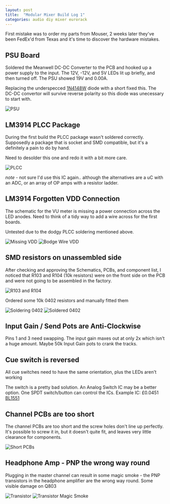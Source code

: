 ```yaml
---
layout: post
title:  "Modular Mixer Build Log 1"
categories: audio diy mixer eurorack
---
```


First mistake was to order my parts from Mouser, 2 weeks later they've been 
FedEx'd from Texas and it's time to discover the hardware mistakes.

## PSU Board

Soldered the Meanwell DC-DC Converter to the PCB and hooked up a power supply to
 the input. The 12V, -12V, and 5V LEDs lit up briefly, and then turned off. The 
PSU showed 19V and 0.00A.

Replacing the underspecced [1N4148W](https://datasheet.lcsc.com/szlcsc/1811061725_ST-Semtech-1N4148W_C81598.pdf)
 diode with a short fixed this. The DC-DC convertor will survive reverse 
polarity so this diode was unecessary to start with.

![PSU](/audio/assets/psu.jpg)

## LM3914 PLCC Package

During the first build the PLCC package wasn't soldered correctly. Supposedly a
package that is socket and SMD compatible, but it's a definitely a pain to do by
 hand.

Need to desolder this one and redo it with a bit more care.

![PLCC](/audio/assets/plcc.jpg)

*note* - not sure I'd use this IC again.. although the alternatives are a uC 
with an ADC, or an array of OP amps with a resistor ladder.

## LM3914 Forgotten VDD Connection

The schematic for the VU meter is missing a power connection across the LED
anodes. Need to think of a tidy way to add a wire across for the first boards.

Untested due to the dodgy PLCC soldering mentioned above.

![Missing VDD](/audio/assets/missing-vdd.png)
![Bodge Wire VDD](/audio/assets/bodge-vdd.png)

## SMD resistors on unassembled side

After checking and approving the Schematics, PCBs, and component list, I noticed
 that R103 and R104 (10k resistors) were on the front side on the PCB and were 
not going to be assembled in the factory.

![R103 and R104](/audio/assets/unassembled-smd.png)

Ordered some 10k 0402 resistors and manually fitted them

![Soldering 0402](/audio/assets/0402.jpg)
![Soldered 0402](/audio/assets/0402-soldered.jpg)

## Input Gain / Send Pots are Anti-Clockwise

Pins 1 and 3 need swapping. The input gain maxes out at only 2x which isn't a 
huge amount. Maybe 50k Input Gain pots to crank the tracks.

## Cue switch is reversed

All cue switches need to have the same orientation, plus the LEDs aren't working

The switch is a pretty bad solution. An Analog Switch IC may be a better option. 
One SPDT switch/button can control the ICs. Example IC: £0.0451 [BL1551](https://datasheet.lcsc.com/szlcsc/Shanghai-Belling-BL1551_C82528.pdf)

## Channel PCBs are too short

The channel PCBs are too short and the screw holes don't line up perfectly.
It's possible to screw it in, but it doesn't quite fit, and leaves very little 
clearance for components.

![Short PCBs](/audio/assets/short-pcb.jpg)

## Headphone Amp - PNP the wrong way round

Plugging in the master channel can result in some magic smoke - the PNP 
transistors in the headphone amplifier are the wrong way round. Some visible 
damage on Q803

![Transistor](/audio/assets/transistor.png)
![Transistor Magic Smoke](/audio/assets/blown-transistor.jpg)

